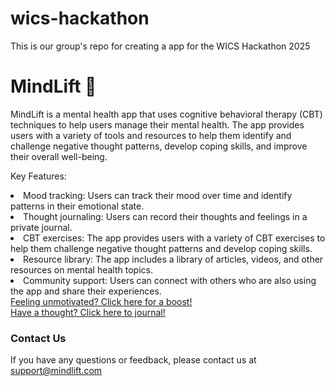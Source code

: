 # wics-hackathon
This is our group's repo for creating a app for the WICS Hackathon 2025

# MindLift :herb:
MindLift is a mental health app that uses cognitive behavioral therapy (CBT) techniques to help users manage their mental health. The app provides users with a variety of tools and resources to help them identify and challenge negative thought patterns, develop coping skills, and improve their overall well-being.</p>

Key Features:
    <li>Mood tracking: Users can track their mood over time and identify patterns in their emotional state.</li>
    <li>Thought journaling: Users can record their thoughts and feelings in a private journal.</li>
    <li>CBT exercises: The app provides users with a variety of CBT exercises to help them challenge negative thought patterns and develop coping skills.</li>
    <li>Resource library: The app includes a library of articles, videos, and other resources on mental health topics.</li>
    <li>Community support: Users can connect with others who are also using the app and share their experiences.</li>
    </ul>
    <a href="quote.html">Feeling unmotivated? Click here for a boost!</a>
    <br>
    <a href="journaling.html">Have a thought? Click here to journal!</a>
<h3>Contact Us</h3>
If you have any questions or feedback, please contact us at <a href="mailto:support@mindlift.com">support@mindlift.com</a>
